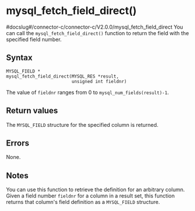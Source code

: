 mysql_fetch_field_direct() 
===============================================
#docslug#/connector-c/connector-c/V2.0.0/mysql_fetch_field_direct
You can call the `mysql_fetch_field_direct()` function to return the field with the specified field number. 

Syntax 
---------------------------

```unknow
MYSQL_FIELD *
mysql_fetch_field_direct(MYSQL_RES *result,
                         unsigned int fieldnr)
```



The value of `fieldnr` ranges from 0 to `mysql_num_fields(result)-1`.

Return values 
----------------------------------

The `MYSQL_FIELD` structure for the specified column is returned.

Errors 
---------------------------

None.

Notes 
--------------------------

You can use this function to retrieve the definition for an arbitrary column. Given a field number `fieldnr` for a column in a result set, this function returns that column's field definition as a `MYSQL_FIELD` structure.
